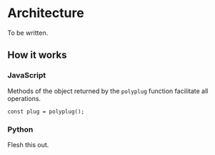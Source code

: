 # Architecture

To be written.

## How it works

### JavaScript

Methods of the object returned by the `polyplug` function facilitate all
operations.

```JS
const plug = polyplug();
```

### Python

Flesh this out.
